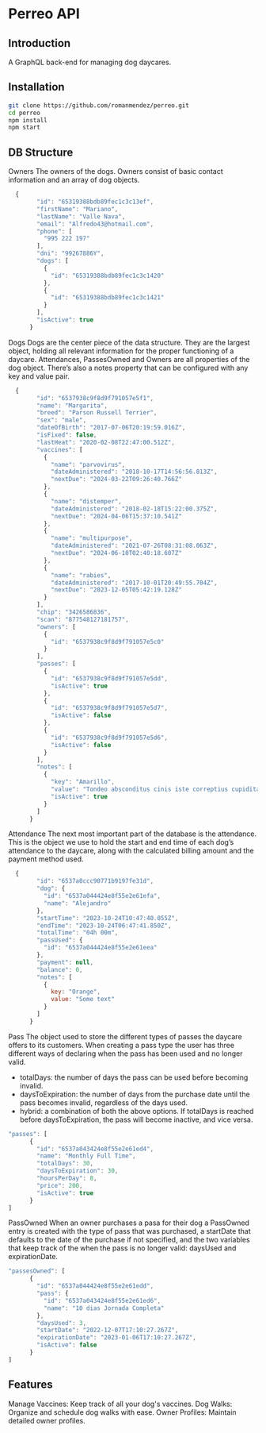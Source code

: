 # Perreo API

## Introduction

A GraphQL back-end for managing dog daycares.

## Installation

```bash
git clone https://github.com/romanmendez/perreo.git
cd perreo
npm install
npm start
```

## DB Structure

Owners
The owners of the dogs. Owners consist of basic contact information and an array of dog objects.

```javascript
  {
        "id": "65319388bdb89fec1c3c13ef",
        "firstName": "Mariano",
        "lastName": "Valle Nava",
        "email": "Alfredo43@hotmail.com",
        "phone": [
          "995 222 197"
        ],
        "dni": "99267886Y",
        "dogs": [
          {
            "id": "65319388bdb89fec1c3c1420"
          },
          {
            "id": "65319388bdb89fec1c3c1421"
          }
        ],
        "isActive": true
      }
```

Dogs
Dogs are the center piece of the data structure. They are the largest object, holding all relevant information for the proper functioning of a daycare. Attendances, PassesOwned and Owners are all properties of the dog object. There’s also a notes property that can be configured with any key and value pair.

```javascript
  {
        "id": "6537938c9f8d9f791057e5f1",
        "name": "Margarita",
        "breed": "Parson Russell Terrier",
        "sex": "male",
        "dateOfBirth": "2017-07-06T20:19:59.016Z",
        "isFixed": false,
        "lastHeat": "2020-02-08T22:47:00.512Z",
        "vaccines": [
          {
            "name": "parvovirus",
            "dateAdministered": "2018-10-17T14:56:56.813Z",
            "nextDue": "2024-03-22T09:26:40.766Z"
          },
          {
            "name": "distemper",
            "dateAdministered": "2018-02-18T15:22:00.375Z",
            "nextDue": "2024-04-06T15:37:10.541Z"
          },
          {
            "name": "multipurpose",
            "dateAdministered": "2021-07-26T08:31:08.063Z",
            "nextDue": "2024-06-10T02:40:18.607Z"
          },
          {
            "name": "rabies",
            "dateAdministered": "2017-10-01T20:49:55.704Z",
            "nextDue": "2023-12-05T05:42:19.128Z"
          }
        ],
        "chip": "3426586836",
        "scan": "877548127181757",
        "owners": [
          {
            "id": "6537938c9f8d9f791057e5c0"
          }
        ],
        "passes": [
          {
            "id": "6537938c9f8d9f791057e5dd",
            "isActive": true
          },
          {
            "id": "6537938c9f8d9f791057e5d7",
            "isActive": false
          },
          {
            "id": "6537938c9f8d9f791057e5d6",
            "isActive": false
          }
        ],
        "notes": [
          {
            "key": "Amarillo",
            "value": "Tondeo absconditus cinis iste correptius cupiditas.",
            "isActive": true
          }
        ]
      }
```

Attendance
The next most important part of the database is the attendance. This is the object we use to hold the start and end time of each dog’s attendance to the daycare, along with the calculated billing amount and the payment method used.

```javascript
  {
        "id": "6537a0ccc90771b9197fe31d",
        "dog": {
          "id": "6537a044424e8f55e2e61efa",
          "name": "Alejandro"
        },
        "startTime": "2023-10-24T10:47:40.055Z",
        "endTime": "2023-10-24T06:47:41.850Z",
        "totalTime": "04h 00m",
        "passUsed": {
          "id": "6537a044424e8f55e2e61eea"
        },
        "payment": null,
        "balance": 0,
        "notes": [
          {
            key: "Orange",
            value: "Some text"
          }
        ]
      }
```

Pass
The object used to store the different types of passes the daycare offers to its customers. When creating a pass type the user has three different ways of declaring when the pass has been used and no longer valid.

- totalDays: the number of days the pass can be used before becoming invalid.
- daysToExpiration: the number of days from the purchase date until the pass becomes invalid, regardless of the days used.
- hybrid: a combination of both the above options. If totalDays is reached before daysToExpiration, the pass will become inactive, and vice versa.

```javascript
"passes": [
      {
        "id": "6537a043424e8f55e2e61ed4",
        "name": "Monthly Full Time",
        "totalDays": 30,
        "daysToExpiration": 30,
        "hoursPerDay": 8,
        "price": 200,
        "isActive": true
      }
]
```

PassOwned
When an owner purchases a pasa for their dog a PassOwned entry is created with the type of pass that was purchased, a startDate that defaults to the date of the purchase if not specified, and the two variables that keep track of the when the pass is no longer valid: daysUsed and expirationDate.

```javascript
"passesOwned": [
      {
        "id": "6537a044424e8f55e2e61edd",
        "pass": {
          "id": "6537a043424e8f55e2e61ed6",
          "name": "10 dias Jornada Completa"
        },
        "daysUsed": 3,
        "startDate": "2022-12-07T17:10:27.267Z",
        "expirationDate": "2023-01-06T17:10:27.267Z",
        "isActive": false
      }
]
```

## Features

Manage Vaccines: Keep track of all your dog's vaccines.
Dog Walks: Organize and schedule dog walks with ease.
Owner Profiles: Maintain detailed owner profiles.

